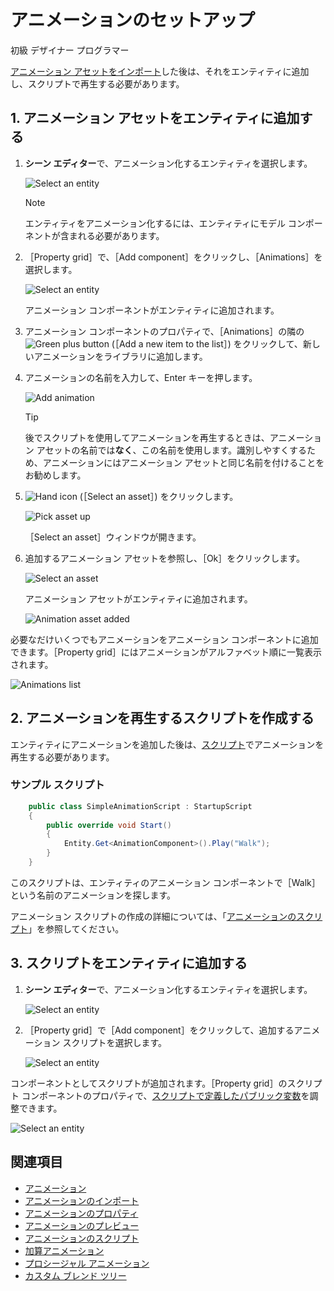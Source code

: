 # アニメーションのセットアップ

<span class="badge text-bg-primary">初級</span>
<span class="badge text-bg-success">デザイナー</span>
<span class="badge text-bg-success">プログラマー</span>

[アニメーション アセットをインポート](import-animations.md)した後は、それをエンティティに追加し、スクリプトで再生する必要があります。

## 1. アニメーション アセットをエンティティに追加する

1. **シーン エディター**で、アニメーション化するエンティティを選択します。

    ![Select an entity](media/select-entity.png)

    >[!NOTE]
    >エンティティをアニメーション化するには、エンティティにモデル コンポーネントが含まれる必要があります。

2. ［Property grid］で、［Add component］をクリックし、［Animations］を選択します。

    ![Select an entity](media/select-animation-component.png)

    アニメーション コンポーネントがエンティティに追加されます。

3. アニメーション コンポーネントのプロパティで、［Animations］の隣の ![Green plus button](~/manual/game-studio/media/green-plus-icon.png) (［Add a new item to the list］) をクリックして、新しいアニメーションをライブラリに追加します。

4. アニメーションの名前を入力して、Enter キーを押します。

    ![Add animation](media/add-animation.png)

    >[!TIP]
    >後でスクリプトを使用してアニメーションを再生するときは、アニメーション アセットの名前では**なく**、この名前を使用します。識別しやすくするため、アニメーションにはアニメーション アセットと同じ名前を付けることをお勧めします。

5. ![Hand icon](~/manual/game-studio/media/hand-icon.png) (［Select an asset］) をクリックします。

    ![Pick asset up](media/pick-asset-up.png)

   ［Select an asset］ウィンドウが開きます。

6. 追加するアニメーション アセットを参照し、［Ok］をクリックします。

    ![Select an asset](media/asset-picker.png)

    アニメーション アセットがエンティティに追加されます。

    ![Animation asset added](media/animation-asset-added.png)

必要なだけいくつでもアニメーションをアニメーション コンポーネントに追加できます。［Property grid］にはアニメーションがアルファベット順に一覧表示されます。

![Animations list](media/animations-list.png)

## 2. アニメーションを再生するスクリプトを作成する

エンティティにアニメーションを追加した後は、[スクリプト](../scripts/index.md)でアニメーションを再生する必要があります。

### サンプル スクリプト

```cs
    public class SimpleAnimationScript : StartupScript
    {
        public override void Start()
        {
            Entity.Get<AnimationComponent>().Play("Walk");
        }
    }
```

このスクリプトは、エンティティのアニメーション コンポーネントで［Walk］という名前のアニメーションを探します。

アニメーション スクリプトの作成の詳細については、「[アニメーションのスクリプト](animation-scripts.md)」を参照してください。

## 3. スクリプトをエンティティに追加する

1. **シーン エディター**で、アニメーション化するエンティティを選択します。

    ![Select an entity](media/select-entity.png)

2. ［Property grid］で［Add component］をクリックして、追加するアニメーション スクリプトを選択します。

    ![Select an entity](media/add-animation-script-component.png)

コンポーネントとしてスクリプトが追加されます。［Property grid］のスクリプト コンポーネントのプロパティで、[スクリプトで定義したパブリック変数](../scripts/public-properties-and-fields.md)を調整できます。

![Select an entity](media/animations-setup3.png)

## 関連項目

* [アニメーション](index.md)
* [アニメーションのインポート](import-animations.md)
* [アニメーションのプロパティ](animation-properties.md)
* [アニメーションのプレビュー](preview-animations.md)
* [アニメーションのスクリプト](animation-scripts.md)
* [加算アニメーション](additive-animation.md)
* [プロシージャル アニメーション](procedural-animation.md)
* [カスタム ブレンド ツリー](custom-blend-trees.md)
